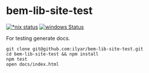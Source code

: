# bem-lib-site-test

[![*nix status][travis-img]][travis]
[![windows Status][appveyor-img]][appveyor]

[travis]: https://travis-ci.org/ilyar/bem-lib-site-test
[travis-img]: https://travis-ci.org/ilyar/bem-lib-site-test.svg?branch=master

[appveyor]: https://ci.appveyor.com/project/ilyar/bem-lib-site-test
[appveyor-img]: https://ci.appveyor.com/api/projects/status/github/ilyar/bem-lib-site-test?branch=master&svg=true&passingText=Windows

For testing generate docs.

    git clone git@github.com:ilyar/bem-lib-site-test.git
    cd bem-lib-site-test && npm install
    npm test
    open docs/index.html
